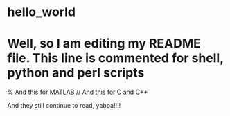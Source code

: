 # hello_world

# Well, so I am editing my README file. This line is commented for shell, python and perl scripts
% And this for MATLAB
// And this for C and C++

And they still continue to read, yabba!!!!
